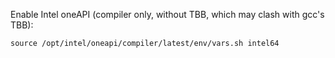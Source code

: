 Enable Intel oneAPI (compiler only, without TBB, which may clash with gcc's TBB):

```
source /opt/intel/oneapi/compiler/latest/env/vars.sh intel64
```

